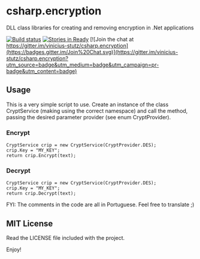 # csharp.encryption

DLL class libraries for creating and removing encryption in .Net applications

[![Build status](https://ci.appveyor.com/api/projects/status/36ss9151ntjrqy5h?svg=true)](https://ci.appveyor.com/project/vinicius-stutz/csharp-encryption)
[![Stories in Ready](https://badge.waffle.io/vinicius-stutz/csharp.encryption.png?label=ready&title=Ready)](https://waffle.io/vinicius-stutz/csharp.encryption)
[![Join the chat at https://gitter.im/vinicius-stutz/csharp.encryption](https://badges.gitter.im/Join%20Chat.svg)](https://gitter.im/vinicius-stutz/csharp.encryption?utm_source=badge&utm_medium=badge&utm_campaign=pr-badge&utm_content=badge)

## Usage
This is a very simple script to use. Create an instance of the class CryptService (making using the correct namespace) and call the method, passing the desired parameter provider (see enum CryptProvider).

### Encrypt
```
CryptService crip = new CryptService(CryptProvider.DES);
crip.Key = "MY_KEY";
return crip.Encrypt(text);
```

### Decrypt
```
CryptService crip = new CryptService(CryptProvider.DES);
crip.Key = "MY_KEY";
return crip.Decrypt(text);
```

FYI: The comments in the code are all in Portuguese. Feel free to translate ;)

## MIT License
Read the LICENSE file included with the project.

Enjoy!